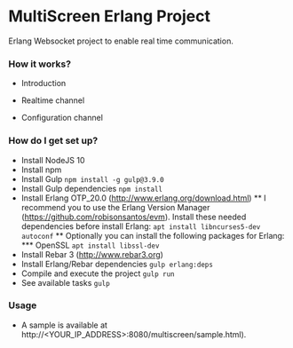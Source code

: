 # MultiScreen Erlang Project #

Erlang Websocket project to enable real time communication.

### How it works? ###

* Introduction

* Realtime channel

* Configuration channel



### How do I get set up? ###

* Install NodeJS 10 
* Install npm
* Install Gulp `npm install -g gulp@3.9.0`
* Install Gulp dependencies `npm install`
* Install Erlang OTP_20.0 (http://www.erlang.org/download.html)
** I recommend you to use the Erlang Version Manager (https://github.com/robisonsantos/evm). Install these needed dependencies before install Erlang: `apt install libncurses5-dev autoconf`
** Optionally you can install the following packages for Erlang:
*** OpenSSL `apt install libssl-dev`
* Install Rebar 3 (http://www.rebar3.org)
* Install Erlang/Rebar dependencies `gulp erlang:deps`
* Compile and execute the project `gulp run`
* See available tasks `gulp`

### Usage ###

* A sample is available at http://<YOUR_IP_ADDRESS>:8080/multiscreen/sample.html).
